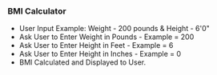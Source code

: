 ### BMI Calculator
- User Input Example: Weight - 200 pounds & Height - 6'0"
- Ask User to Enter Weight in Pounds - Example = 200
- Ask User to Enter Height in Feet - Example = 6
- Ask User to Enter Height in Inches - Example = 0
- BMI Calculated and Displayed to User.
